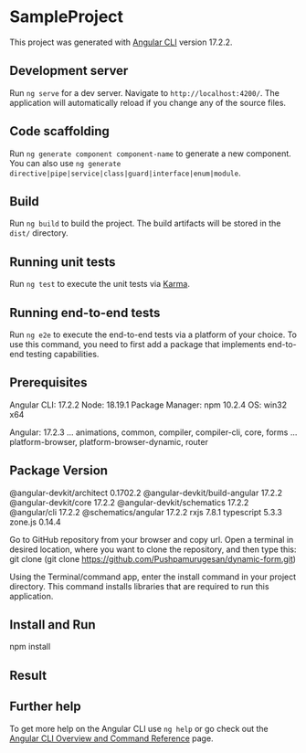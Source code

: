 # SampleProject

This project was generated with [Angular CLI](https://github.com/angular/angular-cli) version 17.2.2.

## Development server

Run `ng serve` for a dev server. Navigate to `http://localhost:4200/`. The application will automatically reload if you change any of the source files.

## Code scaffolding

Run `ng generate component component-name` to generate a new component. You can also use `ng generate directive|pipe|service|class|guard|interface|enum|module`.

## Build

Run `ng build` to build the project. The build artifacts will be stored in the `dist/` directory.

## Running unit tests

Run `ng test` to execute the unit tests via [Karma](https://karma-runner.github.io).

## Running end-to-end tests

Run `ng e2e` to execute the end-to-end tests via a platform of your choice. To use this command, you need to first add a package that implements end-to-end testing capabilities.

## Prerequisites

Angular CLI: 17.2.2
Node: 18.19.1
Package Manager: npm 10.2.4
OS: win32 x64

Angular: 17.2.3
... animations, common, compiler, compiler-cli, core, forms
... platform-browser, platform-browser-dynamic, router

Package                         Version
---------------------------------------------------------
@angular-devkit/architect       0.1702.2
@angular-devkit/build-angular   17.2.2
@angular-devkit/core            17.2.2
@angular-devkit/schematics      17.2.2
@angular/cli                    17.2.2
@schematics/angular             17.2.2
rxjs                            7.8.1
typescript                      5.3.3
zone.js                         0.14.4

Go to GitHub repository from your browser and copy url. Open a terminal in desired location, where you want to clone the repository, and then type this:
   git clone <copied url of repo.> (git clone https://github.com/Pushpamurugesan/dynamic-form.git)
  
Using the Terminal/command app, enter the install command in your project directory. This command installs libraries that are required to run this application.

## Install and Run

npm install


## Result



## Further help

To get more help on the Angular CLI use `ng help` or go check out the [Angular CLI Overview and Command Reference](https://angular.io/cli) page.
